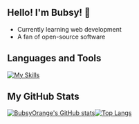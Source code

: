 ## Hello! I'm Bubsy! :wave:
- Currently learning web development
- A fan of open-source software
## Languages and Tools
[![My Skills](https://skillicons.dev/icons?i=python,lua,bash,linux,neovim,git&theme=dark)](https://skillicons.dev)
## My GitHub Stats
[![BubsyOrange's GitHub stats](https://github-readme-stats.vercel.app/api?username=BubsyOrange)](https://github.com/BubsyOrange/github-readme-stats)[![Top Langs](https://github-readme-stats.vercel.app/api/top-langs/?username=BubsyOrange&layout=compact)](https://github.com/BubsyOrange/github-readme-stats)


